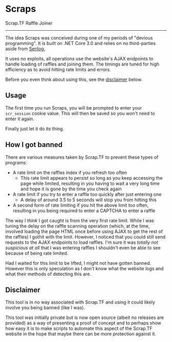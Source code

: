 # Scraps

Scrap.TF Raffle Joiner

---

The idea Scraps was conceived during one of my periods of "devious programming". It is built on .NET Core 3.0 and relies on no third-parties aside from [Serilog.](serilog)

It uses no exploits, all operations use the website's AJAX endpoints to handle loading of raffles and joining them. The timings are tuned for high efficiency as to avoid hitting rate limits and errors.

Before you even think about using this, see the [disclaimer](#disclaimer) below.

## Usage
The first time you run Scraps, you will be prompted to enter your `scr_session` cookie value. This will then be saved so you won't need to enter it again.

Finally just let it do its thing.

## How I got banned
There are various measures taken by Scrap&#46;TF to prevent these types of programs:
* A rate limit on the raffles index if you refresh too often
  * This rate limit appears to persist so long as you keep accessing the page while limited, resulting in you having to wait a very long time and hope it is gone by the time you check again
* A rate limit if you try to enter a raffle too quickly after just entering one
  * A delay of around 3.5 to 5 seconds will stop you from hitting this
* A second form of rate limiting if you hit the above limit too often, resulting in you being required to enter a CAPTCHA to enter a raffle

The way I _think_ I got caught is from the very first rate limit. While I was tuning the delay on the raffle scanning operation (which, at the time, involved loading the page HTML once before using AJAX to get the rest of the raffles) I gothit with the limit. However, I noticed that you could still send requests to the AJAX endpoints to load raffles. I'm sure it was _totally not suspicious at all_ that I was entering raffles I shouldn't even be able to see because of being rate limited.

Had I waited for this limit to be lifted, I might not have gotten banned. However this is only speculation as I don't know what the website logs and what their methods of detecting this are.

## Disclaimer

This tool is in no way associated with Scrap&#46;TF and using it could likely involve you being banned (like I was).

This tool was initially private but is now open source (albeit no releases are provided) as a way of presenting a proof of concept and to perhaps show how easy it is to make scripts to automate this aspect of the Scrap&#46;TF website in the hope that maybe there can be more protection against it.

[serilog]: https://serilog.net/